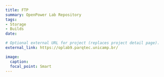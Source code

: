 ```yaml
---
title: FTP
summary: OpenPower Lab Repository
tags:
- Storage
- Builds
date: 

# Optional external URL for project (replaces project detail page).
external_link: https://oplab9.parqtec.unicamp.br/

image:
  caption: 
  focal_point: Smart
---
```

